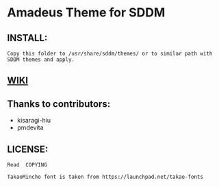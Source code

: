 # Amadeus Theme for SDDM

## INSTALL:
	Copy this folder to /usr/share/sddm/themes/ or to similar path with SDDM themes and apply.

## [WIKI](https://github.com/Michal-Szczepaniak/sddm-theme-amadeus/wiki)

## Thanks to contributors:
* kisaragi-hiu
* pmdevita

## LICENSE:
	Read  COPYING

	TakaoMincho font is taken from https://launchpad.net/takao-fonts
